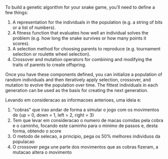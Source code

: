 To build a genetic algorithm for your snake game, you’ll need to define a few things:

1. A representation for the individuals in the population (e.g. a string of bits or a list of numbers).
2. A fitness function that evaluates how well an individual solves the problem (e.g. how long the snake survives or how many points it scores).
3. A selection method for choosing parents to reproduce (e.g. tournament selection or roulette wheel selection).
4. Crossover and mutation operators for combining and modifying the traits of parents to create offspring.

Once you have these components defined, you can initialize a population of random individuals and then iteratively apply selection, crossover, and mutation to evolve the population over time. The fittest individuals in each generation can be used as the basis for creating the next generation.

Levando em consideracao as informacoes anterioes, uma ideia e:

1. "cobras" que irao andar de forma a simular o jogo com os movimentos de (up = 0, down = 1, left = 2, right = 3)
2. Tem que levar em consideracao o numero de macas comidas pela cobra e o caminho, focando este caminho para o minimo de passos e, desta forma, obtendo o score
3. O metodo de selecao, a principio, pega os 50% melhores individuos da populacao
4. O crossover pega une parte dos movimentos que as cobras fizeram, a mutacao altera o movimento